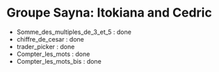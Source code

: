 # Groupe Sayna: Itokiana and Cedric
- Somme_des_multiples_de_3_et_5 : done
- chiffre_de_cesar : done
- trader_picker : done
- Compter_les_mots : done
- Compter_les_mots_bis : done
